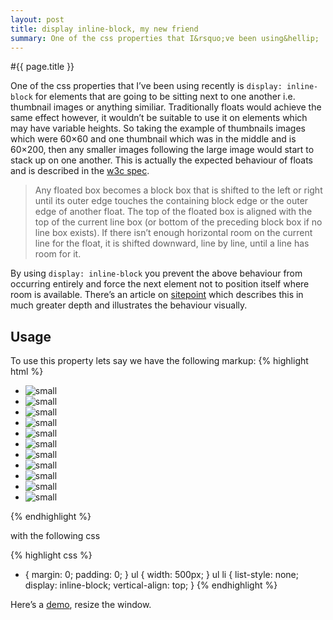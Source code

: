 ```yaml
---
layout: post
title: display inline-block, my new friend
summary: One of the css properties that I&rsquo;ve been using&hellip;
---
```


#{{ page.title }}

One of the css properties that I&rsquo;ve been using recently is <code>display: inline-block</code> for elements that are going to be sitting next to one another i.e. thumbnail images or anything similiar.  Traditionally floats would achieve the same effect however, it wouldn&rsquo;t be suitable to use it on elements which may have variable heights. So taking the example of thumbnails images which were 60×60 and one thumbnail which was in the middle and is 60×200, then any smaller images following the large image would start to stack up on one another. This is actually the expected behaviour of floats and is described in the <a href="http://www.w3.org/TR/CSS2/visuren.html#floats">w3c spec</a>.

> Any floated box becomes a block box that is shifted to the left or right until its outer edge touches the containing block edge or the outer edge of another float. The top of the floated box is aligned with the top of the current line box (or bottom of the preceding block box if no line box exists). If there isn&rsquo;t enough horizontal room on the current line for the float, it is shifted downward, line by line, until a line has room for it.

By using <code>display: inline-block</code> you prevent the above behaviour from occurring entirely and force the next element not to position itself where room is available. There&rsquo;s an article on <a href="http://www.sitepoint.com/blogs/2008/05/23/two-hidden-features-new-in-firefox-3/">sitepoint</a> which describes this in much greater depth and illustrates the behaviour visually.

<h2>Usage</h2>

To use this property lets say we have the following markup:
{% highlight html %}
<ul>
    <li><img src="small.gif" alt="small" /></li>
    <li><img src="large.gif" alt="small" /></li>
    <li><img src="small.gif" alt="small" /></li>
    <li><img src="small.gif" alt="small" /></li>
    <li><img src="small.gif" alt="small" /></li>
    <li><img src="small.gif" alt="small" /></li>
    <li><img src="small.gif" alt="small" /></li>
    <li><img src="small.gif" alt="small" /></li>
    <li><img src="small.gif" alt="small" /></li>
    <li><img src="small.gif" alt="small" /></li>
    <li><img src="small.gif" alt="small" /></li>
</ul>
{% endhighlight %}

with the following css

{% highlight css %}
* {
	margin: 0;
	padding: 0;
}
ul {
	width: 500px;
}
	ul li {
		list-style: none;
		display: inline-block;
		vertical-align: top;
	}
{% endhighlight %}

Here&rsquo;s a <a href="http://jsfiddle.net/hw38v/embedded/result/">demo</a>, resize the window.